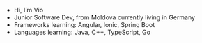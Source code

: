 -  Hi, I’m Vio
-  Junior Software Dev, from Moldova currently living in Germany
-  Frameworks learning: Angular, Ionic, Spring Boot
-  Languages learning: Java, C++, TypeScript, Go

